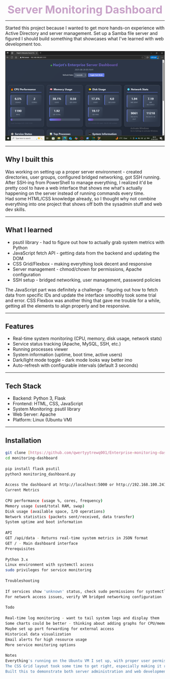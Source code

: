 <p align="center">
<span style="font-size:34px; font-weight:bold; color:#C8A2C8;">
Server Monitoring Dashboard
</span>
</p>

---

Started this project because I wanted to get more hands-on experience with Active Directory and server management. Set up a Samba file server and figured I should build something that showcases what I've learned with web development too.

<p align="center">
<img src="image.png" alt="alt text" width="600"/>
</p>

---

## Why I built this

Was working on setting up a proper server environment - created directories, user groups, configured bridged networking, got SSH running. After SSH-ing from PowerShell to manage everything, I realized it'd be pretty cool to have a web interface that shows me what's actually happening on the server instead of running commands every time.  
Had some HTML/CSS knowledge already, so I thought why not combine everything into one project that shows off both the sysadmin stuff and web dev skills.

---

## What I learned

- psutil library - had to figure out how to actually grab system metrics with Python  
- JavaScript fetch API - getting data from the backend and updating the DOM  
- CSS Grid/Flexbox - making everything look decent and responsive  
- Server management - chmod/chown for permissions, Apache configuration  
- SSH setup - bridged networking, user management, password policies  

The JavaScript part was definitely a challenge - figuring out how to fetch data from specific IDs and update the interface smoothly took some trial and error. CSS Flexbox was another thing that gave me trouble for a while, getting all the elements to align properly and be responsive.

---

## Features

- Real-time system monitoring (CPU, memory, disk usage, network stats)  
- Service status tracking (Apache, MySQL, SSH, etc.)  
- Running processes viewer  
- System information (uptime, boot time, active users)  
- Dark/light mode toggle - dark mode looks way better imo  
- Auto-refresh with configurable intervals (default 3 seconds)  

---

## Tech Stack

- Backend: Python 3, Flask  
- Frontend: HTML, CSS, JavaScript  
- System Monitoring: psutil library  
- Web Server: Apache  
- Platform: Linux (Ubuntu VM)  

---

## Installation

```bash
git clone [https://github.com/qwertyytrewq001/Enterprise-monitoring-dashboard.git]
cd monitoring-dashboard

pip install flask psutil
python3 monitoring_dashboard.py

Access the dashboard at http://localhost:5000 or http://192.168.100.241:5000 (VM network access)
Current Metrics

CPU performance (usage %, cores, frequency)
Memory usage (used/total RAM, swap)
Disk usage (available space, I/O operations)
Network statistics (packets sent/received, data transfer)
System uptime and boot information

API
GET /api/data - Returns real-time system metrics in JSON format
GET / - Main dashboard interface
Prerequisites

Python 3.x
Linux environment with systemctl access
sudo privileges for service monitoring

Troubleshooting

If services show 'unknown' status, check sudo permissions for systemctl
For network access issues, verify VM bridged networking configuration

Todo

Real-time log monitoring - want to tail system logs and display them
Some charts could be better - thinking about adding graphs for CPU/memory over time
Maybe set up port forwarding for external access
Historical data visualization
Email alerts for high resource usage
More service monitoring options

Notes
Everything's running on the Ubuntu VM I set up, with proper user permissions and SSH access configured. Used sudo nano for most of the coding directly on the server, which was actually pretty convenient once I got used to it.
The CSS Grid layout took some time to get right, especially making it responsive across different screen sizes. The fetch API calls update every few seconds to keep the data current.
Built this to demonstrate both server administration and web development skills. Still adding features as I think of them!